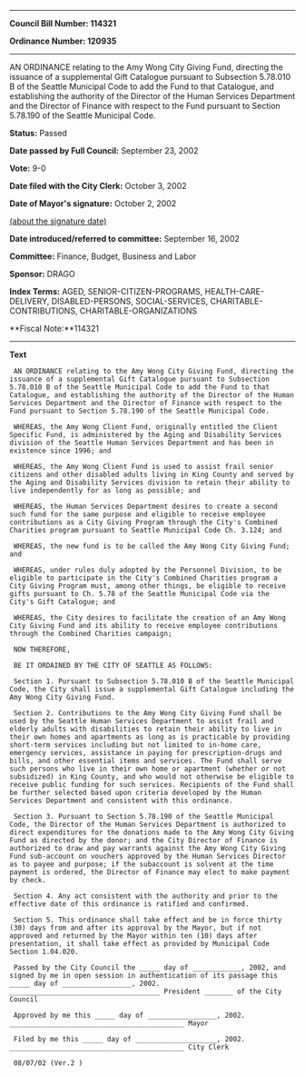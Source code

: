 

********

**Council Bill Number: 114321**
   
**Ordinance Number: 120935**
********

 AN ORDINANCE relating to the Amy Wong City Giving Fund, directing the issuance of a supplemental Gift Catalogue pursuant to Subsection 5.78.010 B of the Seattle Municipal Code to add the Fund to that Catalogue, and establishing the authority of the Director of the Human Services Department and the Director of Finance with respect to the Fund pursuant to Section 5.78.190 of the Seattle Municipal Code.

**Status:** Passed
   
**Date passed by Full Council:** September 23, 2002
   
**Vote:** 9-0
   
**Date filed with the City Clerk:** October 3, 2002
   
**Date of Mayor's signature:** October 2, 2002
   
[(about the signature date)](/~public/approvaldate.htm)
   
   
   
**Date introduced/referred to committee:** September 16, 2002
   
**Committee:** Finance, Budget, Business and Labor
   
**Sponsor:** DRAGO
   
   
**Index Terms:** AGED, SENIOR-CITIZEN-PROGRAMS, HEALTH-CARE-DELIVERY, DISABLED-PERSONS, SOCIAL-SERVICES, CHARITABLE-CONTRIBUTIONS, CHARITABLE-ORGANIZATIONS

**Fiscal Note:**114321

********

**Text**
   
```
 AN ORDINANCE relating to the Amy Wong City Giving Fund, directing the issuance of a supplemental Gift Catalogue pursuant to Subsection 5.78.010 B of the Seattle Municipal Code to add the Fund to that Catalogue, and establishing the authority of the Director of the Human Services Department and the Director of Finance with respect to the Fund pursuant to Section 5.78.190 of the Seattle Municipal Code.

 WHEREAS, the Amy Wong Client Fund, originally entitled the Client Specific Fund, is administered by the Aging and Disability Services division of the Seattle Human Services Department and has been in existence since 1996; and

 WHEREAS, the Amy Wong Client Fund is used to assist frail senior citizens and other disabled adults living in King County and served by the Aging and Disability Services division to retain their ability to live independently for as long as possible; and

 WHEREAS, the Human Services Department desires to create a second such fund for the same purpose and eligible to receive employee contributions as a City Giving Program through the City's Combined Charities program pursuant to Seattle Municipal Code Ch. 3.124; and

 WHEREAS, the new fund is to be called the Amy Wong City Giving Fund; and

 WHEREAS, under rules duly adopted by the Personnel Division, to be eligible to participate in the City's Combined Charities program a City Giving Program must, among other things, be eligible to receive gifts pursuant to Ch. 5.78 of the Seattle Municipal Code via the City's Gift Catalogue; and

 WHEREAS, the City desires to facilitate the creation of an Amy Wong City Giving Fund and its ability to receive employee contributions through the Combined Charities campaign;

 NOW THEREFORE,

 BE IT ORDAINED BY THE CITY OF SEATTLE AS FOLLOWS:

 Section 1. Pursuant to Subsection 5.78.010 B of the Seattle Municipal Code, the City shall issue a supplemental Gift Catalogue including the Amy Wong City Giving Fund.

 Section 2. Contributions to the Amy Wong City Giving Fund shall be used by the Seattle Human Services Department to assist frail and elderly adults with disabilities to retain their ability to live in their own homes and apartments as long as is practicable by providing short-term services including but not limited to in-home care, emergency services, assistance in paying for prescription-drugs and bills, and other essential items and services. The Fund shall serve such persons who live in their own home or apartment (whether or not subsidized) in King County, and who would not otherwise be eligible to receive public funding for such services. Recipients of the Fund shall be further selected based upon criteria developed by the Human Services Department and consistent with this ordinance.

 Section 3. Pursuant to Section 5.78.190 of the Seattle Municipal Code, the Director of the Human Services Department is authorized to direct expenditures for the donations made to the Amy Wong City Giving Fund as directed by the donor; and the City Director of Finance is authorized to draw and pay warrants against the Amy Wong City Giving Fund sub-account on vouchers approved by the Human Services Director as to payee and purpose; if the subaccount is solvent at the time payment is ordered, the Director of Finance may elect to make payment by check.

 Section 4. Any act consistent with the authority and prior to the effective date of this ordinance is ratified and confirmed.

 Section 5. This ordinance shall take effect and be in force thirty (30) days from and after its approval by the Mayor, but if not approved and returned by the Mayor within ten (10) days after presentation, it shall take effect as provided by Municipal Code Section 1.04.020.

 Passed by the City Council the _____ day of ____________, 2002, and signed by me in open session in authentication of its passage this _____ day of _________________, 2002. _____________________________________ President _______ of the City Council

 Approved by me this _____ day of _________________, 2002. ___________________________________________ Mayor

 Filed by me this _____ day of ____________________, 2002. ___________________________________________ City Clerk

 08/07/02 (Ver.2 )

```
